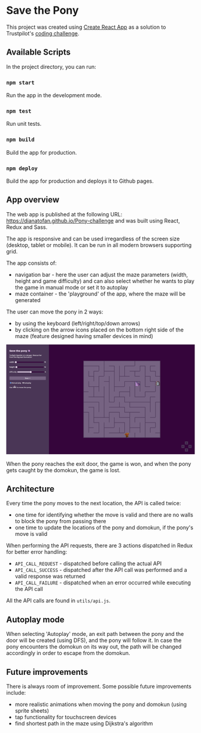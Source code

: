 # Save the Pony

This project was created using [Create React App](https://github.com/facebook/create-react-app) as a solution to Trustpilot's [coding challenge](https://ponychallenge.trustpilot.com/index.html).


## Available Scripts

In the project directory, you can run:

### `npm start`

Run the app in the development mode.

### `npm test`
Run unit tests.

### `npm build`

Build the app for production.

### `npm deploy`
Build the app for production and deploys it to Github pages.

## App overview
The web app is published at the following URL: https://dianatofan.github.io/Pony-challenge and was built using React, Redux and Sass.

The app is responsive and can be used irregardless of the screen size (desktop, tablet or mobile).
It can be run in all modern browsers supporting grid.

The app consists of:
* navigation bar - here the user can adjust the maze parameters (width, height and game difficulty) and can also select whether he wants to play the game in manual mode or set it to autoplay
* maze container - the 'playground' of the app, where the maze will be generated

The user can move the pony in 2 ways:
* by using the keyboard (left/right/top/down arrows)
* by clicking on the arrow icons placed on the bottom right side of the maze (feature designed having smaller devices in mind)

![Screenshot of the app](/public/appScreenshot.png)

When the pony reaches the exit door, the game is won, and when the pony gets caught by the domokun, the game is lost.

## Architecture
Every time the pony moves to the next location, the API is called twice:
* one time for identifying whether the move is valid and there are no walls to block the pony from passing there
* one time to update the locations of the pony and domokun, if the pony's move is valid

When performing the API requests, there are 3 actions dispatched in Redux for better error handling:
* `API_CALL_REQUEST` - dispatched before calling the actual API
* `API_CALL_SUCCESS` - dispatched after the API call was performed and a valid response was returned
* `API_CALL_FAILURE` - dispatched when an error occurred while executing the API call

All the API calls are found in `utils/api.js`.

## Autoplay mode
When selecting 'Autoplay' mode, an exit path between the pony and the door will be created (using DFS), and the pony will follow it.
In case the pony encounters the domokun on its way out, the path will be changed accordingly in order to escape from the domokun.

## Future improvements
There is always room of improvement. Some possible future improvements include:
* more realistic animations when moving the pony and domokun (using sprite sheets)
* tap functionality for touchscreen devices
* find shortest path in the maze using Dijkstra's algorithm
